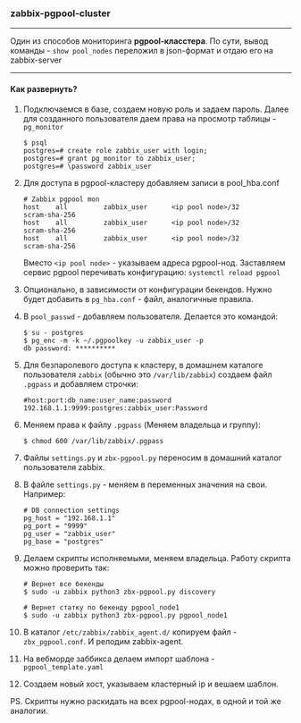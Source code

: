 ### zabbix-pgpool-cluster
***
Один из способов мониторинга **pgpool-класстера**. По сути, вывод команды - `show pool_nodes` переложил в json-формат и отдаю его на zabbix-server
***

#### Как развернуть?

1) Подключаемся в базе, создаем новую роль и задаем пароль. Далее для созданного пользователя даем права на просмотр таблицы - `pg_monitor` 
    ```
    $ psql
    postgres=# create role zabbix_user with login;
    postgres=# grant pg_monitor to zabbix_user;
    postgres=# \password zabbix_user
    ```

2) Для доступа в pgpool-кластеру добавляем записи в pool_hba.conf
    ```
    # Zabbix pgpool mon
    host    all         zabbix_user      <ip pool node>/32         scram-sha-256
    host    all         zabbix_user      <ip pool node>/32         scram-sha-256
    host    all         zabbix_user      <ip pool node>/32         scram-sha-256
    ```
    Вместо `<ip pool node>` - указываем адреса pgpool-нод. Заставляем сервис pgpool перечивать конфигурацию: `systemctl reload pgpool`
    
3) Опционально, в зависимости от конфигурации бекендов. Нужно будет добавить в `pg_hba.conf` - файл, аналогичные правила. 
4) В `pool_passwd` - добавляем пользователя. Делается это командой:
    ```
    $ su - postgres
    $ pg_enc -m -k ~/.pgpoolkey -u zabbix_user -p
    db password: **********
    ```
5) Для безпаролевого доступа к кластеру, в домашнем каталоге пользователя `zabbix` (обычно это `/var/lib/zabbix`) создаем файл `.pgpass` и добавляем строчки:
    ```
    #host:port:db_name:user_name:password
    192.168.1.1:9999:postgres:zabbix_user:Password
    ```
6) Меняем права к файлу `.pgpass` (Меняем владельца и группу):
    ```
    $ chmod 600 /var/lib/zabbix/.pgpass
    ```
7) Файлы `settings.py` и `zbx-pgpool.py` переносим в домашний каталог пользователя zabbix. 
8) В файле `settings.py` - меняем в переменных значения на свои. Например:
    ```
    # DB connection settings
    pg_host = "192.168.1.1"
    pg_port = "9999"
    pg_user = "zabbix_user"
    pg_base = "postgres"
    ```
9) Делаем скрипты исполняемыми, меняем владельца. Работу скрипта можно проверить так: 
    ```
    # Вернет все бекенды
    $ sudo -u zabbix python3 zbx-pgpool.py discovery 
    
    # Вернет статку по бекенду pgpool_node1
    $ sudo -u zabbix python3 zbx-pgpool.py pgpool_node1
    ```
10) В каталог `/etc/zabbix/zabbix_agent.d/` копируем файл - `zbx_pgpool.conf`. И релодим zabbix-agent.
11) На вебморде заббикса делаем импорт шаблона - `pgpool_template.yaml`
12) Создаем новый хост, указываем кластерный ip и вешаем шаблон. 

PS. Скрипты нужно раскидать на всех pgpool-нодах, в одной и той же аналогии. 
